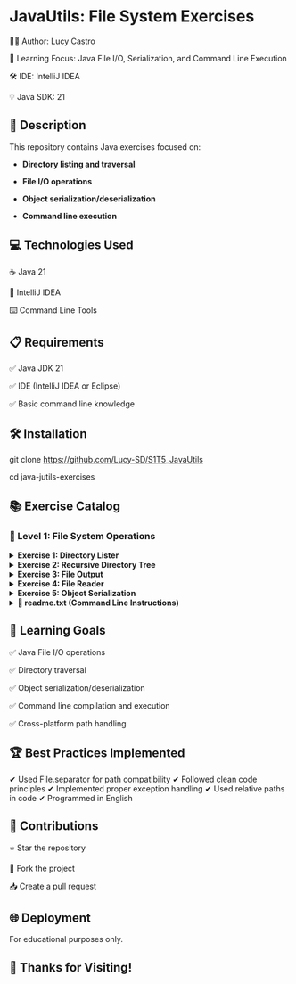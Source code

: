 # JavaUtils: File System Exercises

👨‍💻 Author: Lucy Castro

🧠 Learning Focus: Java File I/O, Serialization, and Command Line Execution

🛠️ IDE: IntelliJ IDEA

💡 Java SDK: 21

## 📄 Description
This repository contains Java exercises focused on:

- **Directory listing and traversal**

- **File I/O operations**

- **Object serialization/deserialization**

- **Command line execution**

## 💻 Technologies Used

☕ Java 21

🧠 IntelliJ IDEA  

⌨️ Command Line Tools

## 📋 Requirements
✅ Java JDK 21

✅ IDE (IntelliJ IDEA or Eclipse)

✅ Basic command line knowledge

## 🛠️ Installation

git clone https://github.com/Lucy-SD/S1T5_JavaUtils

cd java-jutils-exercises

## 📚 Exercise Catalog
### 📂 Level 1: File System Operations

<details> <summary><b>Exercise 1: Directory Lister</b></summary>

Create a class that lists alphabetically the contents of a directory received by parameter.

</details>


<details> <summary><b>Exercise 2: Recursive Directory Tree</b></summary>

Add to the class from the previous exercise the functionality of listing a directory tree with the content of all its levels (recursively) so that they are printed on the screen in alphabetical order within each level, also indicating whether it is a directory (D) or a file (F), and its last modification date.


</details>


<details> <summary><b>Exercise 3: File Output</b></summary>

Modify the previous exercise. Now, instead of displaying the result on the screen, save the result in a TXT file.

</details>

<details> <summary><b>Exercise 4: File Reader</b></summary>


Adds the functionality to read any TXT file and display its contents via console.

</details>


<details> <summary><b>Exercise 5: Object Serialization</b></summary>


Now the program must serialize a Java Object to a .ser file and then deserialize it.

</details>

<details> <summary><b> 📝 readme.txt (Command Line Instructions)</b></summary>
text
=== COMPILATION & EXECUTION INSTRUCTIONS ===

1. First compile all Java files:
javac -d out src/*.java

2. Run specific exercises:

Exercise 1: Basic Directory Listing
java -cp out DirectoryLister /path/to/directory

Exercise 2: Recursive Directory Tree
java -cp out RecursiveDirectoryLister /path/to/directory

Exercise 3: Save Directory Tree to File
java -cp out DirectoryTreeToFile /path/to/directory output.txt

Exercise 4: Display TXT File Contents
java -cp out FileReader input.txt

Exercise 5: Serialization Demo
java -cp out SerializationDemo

</details>


## 🎯 Learning Goals

✅ Java File I/O operations

✅ Directory traversal

✅ Object serialization/deserialization

✅ Command line compilation and execution

✅ Cross-platform path handling

## 🏆 Best Practices Implemented
✔ Used File.separator for path compatibility
✔ Followed clean code principles
✔ Implemented proper exception handling
✔ Used relative paths in code
✔ Programmed in English

## 🤝 Contributions

⭐ Star the repository

🍴 Fork the project

📥 Create a pull request

## 🌐 Deployment

For educational purposes only.

## 🚀 Thanks for Visiting!
